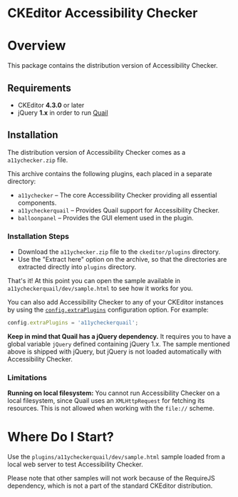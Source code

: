 CKEditor Accessibility Checker
==================================================

# Overview

This package contains the distribution version of Accessibility Checker.

## Requirements

* CKEditor **4.3.0** or later
* jQuery **1.x** in order to run [Quail](http://quailjs.org/)

## Installation

The distribution version of Accessibility Checker comes as a `a11ychecker.zip` file.

This archive contains the following plugins, each placed in a separate directory:

* `a11ychecker` &ndash; The core Accessibility Checker providing all essential components.
* `a11ycheckerquail` &ndash; Provides Quail support for Accessibility Checker.
* `balloonpanel` &ndash; Provides the GUI element used in the plugin.

### Installation Steps

* Download the `a11ychecker.zip` file to the `ckeditor/plugins` directory.
* Use the "Extract here" option on the archive, so that the directories are extracted directly into `plugins` directory.

That's it! At this point you can open the sample available in `a11ycheckerquail/dev/sample.html` to see how it works for you.

You can also add Accessibility Checker to any of your CKEditor instances by using the [`config.extraPlugins`](http://docs.ckeditor.com/#!/api/CKEDITOR.config-cfg-extraPlugins) configuration option. For example:

```javascript
config.extraPlugins = 'a11ycheckerquail';
```

**Keep in mind that Quail has a jQuery dependency.** It requires you to have a global variable `jQuery` defined containing jQuery 1.x. The  sample mentioned above is shipped with jQuery, but jQuery is not loaded automatically with Accessibility Checker.

### Limitations

**Running on local filesystem:** You cannot run Accessibility Checker on a local filesystem, since Quail uses an `XMLHttpRequest` for fetching its resources. This is not allowed when working with the `file://` scheme.

# Where Do I Start?

Use the `plugins/a11ycheckerquail/dev/sample.html` sample loaded from a local web server to test Accessibility Checker.

Please note that other samples will not work because of the RequireJS dependency, which is not a part of the standard CKEditor distribution.
